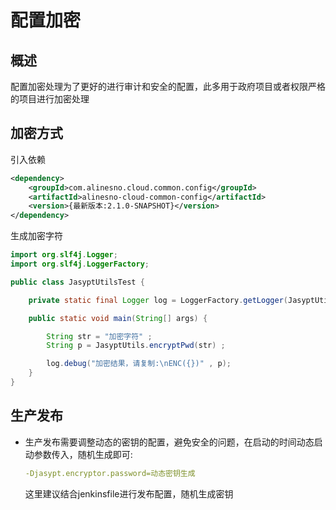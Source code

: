 # 配置加密

## 概述

配置加密处理为了更好的进行审计和安全的配置，此多用于政府项目或者权限严格的项目进行加密处理

## 加密方式

引入依赖

```xml
<dependency>
    <groupId>com.alinesno.cloud.common.config</groupId>
    <artifactId>alinesno-cloud-common-config</artifactId>
    <version>{最新版本:2.1.0-SNAPSHOT}</version>
</dependency>
```

生成加密字符

```java
import org.slf4j.Logger;
import org.slf4j.LoggerFactory;

public class JasyptUtilsTest {

	private static final Logger log = LoggerFactory.getLogger(JasyptUtilsTest.class) ;

	public static void main(String[] args) {

		String str = "加密字符" ;
		String p = JasyptUtils.encryptPwd(str) ;

		log.debug("加密结果，请复制:\nENC({})" , p);
	}
}
```

## 生产发布

- 生产发布需要调整动态的密钥的配置，避免安全的问题，在启动的时间动态启动参数传入，随机生成即可:
  ```yaml
  -Djasypt.encryptor.password=动态密钥生成
  ```
  这里建议结合jenkinsfile进行发布配置，随机生成密钥
